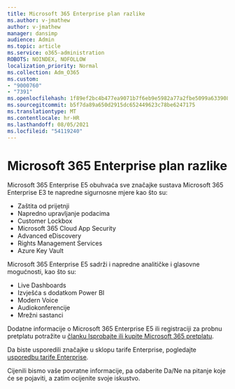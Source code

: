 ```yaml
---
title: Microsoft 365 Enterprise plan razlike
ms.author: v-jmathew
author: v-jmathew
manager: dansimp
audience: Admin
ms.topic: article
ms.service: o365-administration
ROBOTS: NOINDEX, NOFOLLOW
localization_priority: Normal
ms.collection: Adm_O365
ms.custom:
- "9000760"
- "7391"
ms.openlocfilehash: 1f89ef2bc4b477ea9071b7f6eb9e5982a77a2fbe5099a633908b5026ccaf26b1
ms.sourcegitcommit: b5f7da89a650d2915dc652449623c78be6247175
ms.translationtype: MT
ms.contentlocale: hr-HR
ms.lasthandoff: 08/05/2021
ms.locfileid: "54119240"
---
```

# <a name="microsoft-365-enterprise-plan-differences"></a>Microsoft 365 Enterprise plan razlike

Microsoft 365 Enterprise E5 obuhvaća sve značajke sustava Microsoft 365 Enterprise E3 te napredne sigurnosne mjere kao što su:

- Zaštita od prijetnji
- Napredno upravljanje podacima
- Customer Lockbox
- Microsoft 365 Cloud App Security
- Advanced eDiscovery
- Rights Management Services
- Azure Key Vault

Microsoft 365 Enterprise E5 sadrži i napredne analitičke i glasovne mogućnosti, kao što su:

- Live Dashboards
- Izvješća s dodatkom Power BI
- Modern Voice
- Audiokonferencije
- Mrežni sastanci

Dodatne informacije o Microsoft 365 Enterprise E5 ili registraciji za probnu pretplatu potražite u [članku Isprobajte ili kupite Microsoft 365 pretplatu](https://go.microsoft.com/fwlink/?linkid=2099673).

Da biste usporedili značajke u sklopu tarife Enterprise, pogledajte [usporedbu tarife Enterprise](https://go.microsoft.com/fwlink/?linkid=2097200).

Cijenili bismo vaše povratne informacije, pa odaberite Da/Ne na pitanje koje će se pojaviti, a zatim ocijenite svoje iskustvo.
